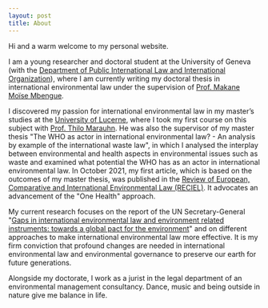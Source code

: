 ```yaml
---
layout: post
title: About
---
```


Hi and a warm welcome to my personal website. 

I am a young researcher and doctoral student at the University of Geneva (with the [Department of Public International Law and International Organization](https://www.unige.ch/droit/index.php?cID=1569)), where I am currently writing my doctoral thesis in international environmental law under the supervision of [Prof. Makane Moïse Mbengue](https://www.unige.ch/droit/index.php?cID=1569). 

I discovered my passion for international environmental law in my master’s studies at the [University of Lucerne](https://www.unilu.ch/en/faculties/faculty-of-law/), where I took my first course on this subject with [Prof. Thilo Marauhn](https://www.unige.ch/droit/index.php?cID=1569). He was also the supervisor of my master thesis "The WHO as actor in international environmental law? - An analysis by example of the international waste law", in which I analysed the interplay between environmental and health aspects in environmental issues such as waste and examined what potential the WHO has as an actor in international environmental law. In October 2021, my first article, which is based on the outcomes of my master thesis, was published in the [Review of European, Comparative and International Environmental Law (RECIEL)](https://onlinelibrary.wiley.com/doi/full/10.1111/reel.12415). It advocates an advancement of the "One Health" approach.

My current research focuses on the report of the UN Secretary-General "[Gaps in international environmental law and environment related instruments: towards a global pact for the environment](https://wedocs.unep.org/handle/20.500.11822/27070)" and on different approaches to make international environmental law more effective. It is my firm conviction that profound changes are needed in international environmental law and environmental governance to preserve our earth for future generations. 

Alongside my doctorate, I work as a jurist in the legal department of an environmental management consultancy. Dance, music and being outside in nature give me balance in life.

